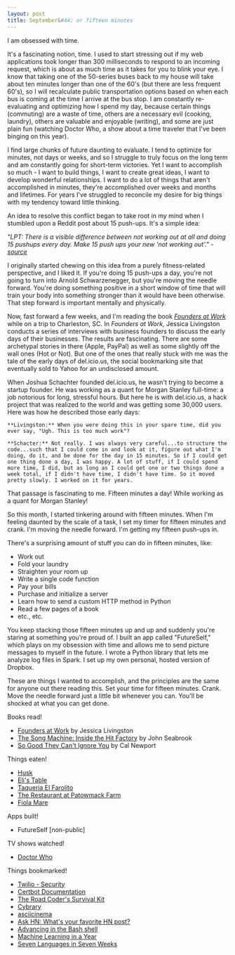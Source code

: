```yaml
---
layout: post
title: September&#44; or fifteen minutes
---
```


I am obsessed with time.

It's a fascinating notion, time. I used to start stressing out if my web applications took longer than 300 milliseconds to respond to an incoming request, which is about as much time as it takes for you to blink your eye. I know that taking one of the 50-series buses back to my house will take about ten minutes longer than one of the 60's (but there are less frequent 60's), so I will recalculate public transportation options based on when each bus is coming at the time I arrive at the bus stop. I am constantly re-evaluating and optimizing how I spend my day, because certain things (commuting) are a waste of time, others are a necessary evil (cooking, laundry), others are valuable and enjoyable (writing), and some are just plain fun (watching Doctor Who, a show about a time traveler that I've been binging on this year).

I find large chunks of future daunting to evaluate. I tend to optimize for minutes, not days or weeks, and so I struggle to truly focus on the long term and am constantly going for short-term victories. Yet I want to accomplish so much - I want to build things, I want to create great ideas, I want to develop wonderful relationships. I want to do a lot of things that aren't accomplished in minutes, they're accomplished over weeks and months and lifetimes. For years I've struggled to reconcile my desire for big things with my tendency toward little thinking.

An idea to resolve this conflict began to take root in my mind when I stumbled upon a Reddit post about 15 push-ups. It's a simple idea:

*"LPT: There is a visible difference between not working out at all and doing 15 pushups every day. Make 15 push ups your new 'not working out'." - [source](https://www.reddit.com/r/LifeProTips/comments/4yk6f7/lpt_there_is_a_visible_difference_between_not/)*

I originally started chewing on this idea from a purely fitness-related perspective, and I liked it. If you're doing 15 push-ups a day, you're not going to turn into Arnold Schwarzenegger, but you're moving the needle forward. You're doing something positive in a short window of time that will train your body into something stronger than it would have been otherwise. That step forward is important mentally and physically.

Now, fast forward a few weeks, and I'm reading the book *[Founders at Work](http://amzn.to/2cYvrHk)* while on a trip to Charleston, SC. In *Founders at Work,* Jessica Livingston conducts a series of interviews with business founders to discuss the early days of their businesses. The results are fascinating. There are some archetypal stories in there (Apple, PayPal) as well as some slightly off the wall ones (Hot or Not). But one of the ones that really stuck with me was the tale of the early days of del.icio.us, the social bookmarking site that eventually sold to Yahoo for an undisclosed amount.

When Joshua Schachter founded del.icio.us, he wasn't trying to become a startup founder. He was working as a quant for Morgan Stanley full-time: a job notorious for long, stressful hours. But here he is with del.icio.us, a hack project that was realized to the world and was getting some 30,000 users. Here was how he described those early days:

    **Livingston:** When you were doing this in your spare time, did you ever say, "Ugh. This is too much work"?

    **Schacter:** Not really. I was always very careful...to structure the code...such that I could come in and look at it, figure out what I'm doing, do it, and be done for the day in 15 minutes. So if I could get one thing done a day, I was happy. A lot of stuff, if I could spend more time, I did, but as long as I could get one or two things done a week total, if I didn't have time, I didn't have time. So it moved pretty slowly. I worked on it for years.

That passage is fascinating to me. Fifteen minutes a day! While working as a quant for Morgan Stanley!

So this month, I started tinkering around with fifteen minutes. When I'm feeling daunted by the scale of a task, I set my timer for fifteen minutes and crank. I'm moving the needle forward. I'm getting my fifteen push-ups in.

There's a surprising amount of stuff you can do in fifteen minutes, like:

* Work out
* Fold your laundry
* Straighten your room up
* Write a single code function
* Pay your bills
* Purchase and initialize a server
* Learn how to send a custom HTTP method in Python
* Read a few pages of a book
* etc., etc.

You keep stacking those fifteen minutes up and up and suddenly you're staring at something you're proud of. I built an app called "FutureSelf," which plays on my obsession with time and allows me to send picture messages to myself in the future. I wrote a Python library that lets me analyze log files in Spark. I set up my own personal, hosted version of Dropbox.

These are things I wanted to accomplish, and the principles are the same for anyone out there reading this. Set your time for fifteen minutes. Crank. Move the needle forward just a little bit whenever you can. You'll be shocked at what you can get done.

Books read!

* [Founders at Work](http://amzn.to/2cYvrHk) by Jessica Livingston
* [The Song Machine: Inside the Hit Factory](http://amzn.to/2cYtNWb) by John Seabrook
* [So Good They Can't Ignore You](http://amzn.to/2dDfoP9) by Cal Newport

Things eaten!

* [Husk](http://huskrestaurant.com/home/)
* [Eli's Table](http://www.elistable.com/)
* [Taqueria El Farolito](https://www.yelp.com/biz/el-farolito-san-francisco-2)
* [The Restaurant at Patowmack Farm](https://www.patowmackfarm.com/)
* [Fiola Mare](https://www.fiolamaredc.com/)

Apps built!

* FutureSelf [non-public]

TV shows watched!

* [Doctor Who](http://amzn.to/2donL1c)

Things bookmarked!

* [Twilio - Security](https://www.twilio.com/docs/api/security)
* [Certbot Documentation](https://certbot.eff.org/)
* [The Road Coder's Survival Kit](https://www.twilio.com/blog/2014/03/the-road-coders-survival-kit.html)
* [Cybrary](https://www.cybrary.it/)
* [asciicinema](https://asciinema.org/)
* [Ask HN: What's your favorite HN post?](https://news.ycombinator.com/item?id=12496558)
* [Advancing in the Bash shell](http://samrowe.com/wordpress/advancing-in-the-bash-shell/)
* [Machine Learning in a Year](https://medium.com/learning-new-stuff/machine-learning-in-a-year-cdb0b0ebd29c#.lpmky5281)
* [Seven Languages in Seven Weeks](https://www.safaribooksonline.com/library/view/seven-languages-in/9781680500059/)
